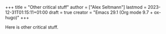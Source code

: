 +++
title = "Other critical stuff"
author = ["Alex Seltmann"]
lastmod = 2023-12-31T01:15:11+01:00
draft = true
creator = "Emacs 29.1 (Org mode 9.7 + ox-hugo)"
+++

Here is other critical stuff.
